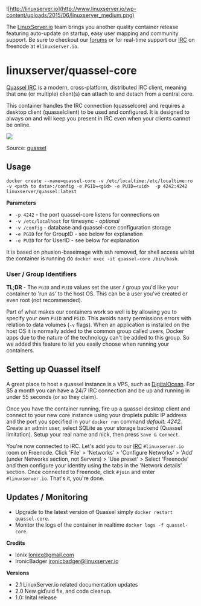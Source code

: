 ![http://linuxserver.io](http://www.linuxserver.io/wp-content/uploads/2015/06/linuxserver_medium.png)

The [LinuxServer.io](http://linuxserver.io) team brings you another quality container release featuring auto-update on startup, easy user mapping and community support. Be sure to checkout our [forums](http://forum.linuxserver.io) or for real-time support our [IRC](http://www.linuxserver.io/index.php/irc/) on freenode at `#linuxserver.io`.

# linuxserver/quassel-core

[Quassel IRC](http://quassel-irc.org/) is a modern, cross-platform, distributed IRC client, meaning that one (or multiple) client(s) can attach to and detach from a central core.

This container handles the IRC connection (quasselcore) and requires a desktop client (quasselclient) to be used and configured. It is designed to always on and will keep you present in IRC even when your clients cannot be online. 

![](http://bugs.quassel-irc.org/attachments/download/111/distributed.png)

Source: [quassel](http://bugs.quassel-irc.org/projects/quassel-irc/wiki)

## Usage

```
docker create --name=quassel-core -v /etc/localtime:/etc/localtime:ro -v <path to data>:/config -e PGID=<gid> -e PUID=<uid>  -p 4242:4242 linuxserver/quassel:latest
```

**Parameters**

* `-p 4242` - the port quassel-core listens for connections on
* `-v /etc/localhost` for timesync - *optional*
* `-v /config` - database and quassel-core configuration storage
* `-e PGID` for for GroupID - see below for explanation
* `-e PUID` for for UserID - see below for explanation

It is based on phusion-baseimage with ssh removed, for shell access whilst the container is running do `docker exec -it quassel-core /bin/bash`.

### User / Group Identifiers

**TL;DR** - The `PGID` and `PUID` values set the user / group you'd like your container to 'run as' to the host OS. This can be a user you've created or even root (not recommended).

Part of what makes our containers work so well is by allowing you to specify your own `PUID` and `PGID`. This avoids nasty permissions errors with relation to data volumes (`-v` flags). When an application is installed on the host OS it is normally added to the common group called users, Docker apps due to the nature of the technology can't be added to this group. So we added this feature to let you easily choose when running your containers.  

## Setting up Quassel itself

A great place to host a quassel instance is a VPS, such as [DigitalOcean](https://www.digitalocean.com/?refcode=501c48b34b8c). For $5 a month you can have a 24/7 IRC connection and be up and running in under 55 seconds (or so they claim).

Once you have the container running, fire up a quassel desktop client and connect to your new core instance using your droplets public IP address and the port you specified in your `docker run` command *default: 4242*. Create an admin user, select SQLite as your storage backend (Quassel limitation). Setup your real name and nick, then press `Save & Connect`.

You're now connected to IRC. Let's add you to our [IRC](http://www.linuxserver.io/index.php/irc/) `#linuxserver.io` room on Freenode. Click 'File' > 'Networks' > 'Configure Networks' > 'Add' (under Networks section, not Servers) > 'Use preset' > Select 'Freenode' and then configure your identity using the tabs in the 'Network details' section. Once connected to Freenode, click `#join` and enter `#linuxserver.io`. That's it, you're done.

## Updates / Monitoring

* Upgrade to the latest version of Quassel simply `docker restart quassel-core`.
* Monitor the logs of the container in realtime `docker logs -f quassel-core`.

**Credits**

* lonix <lonixx@gmail.com>
* IronicBadger <ironicbadger@linuxserver.io>

**Versions**

* 2.1 LinuxServer.io related documentation updates
* 2.0 New gid\uid fix, and code cleanup.
* 1.0: Inital release